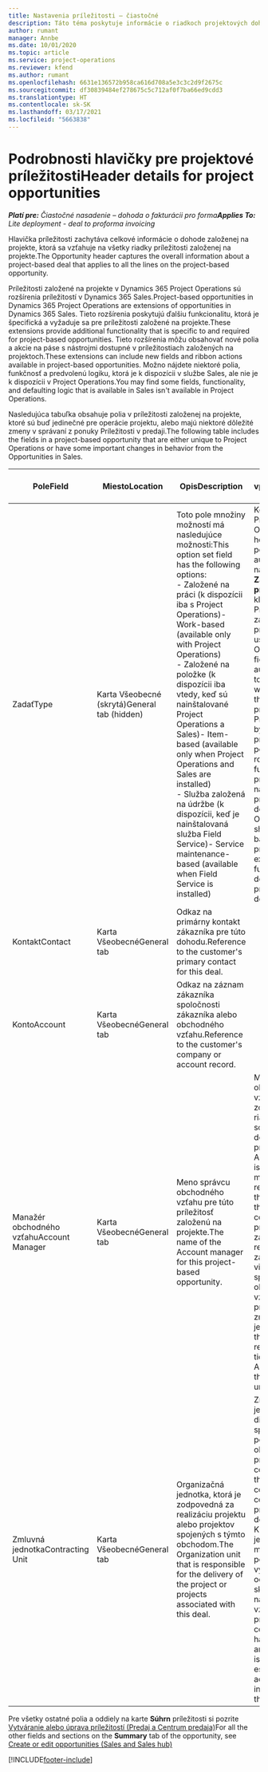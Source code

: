 ```yaml
---
title: Nastavenia príležitosti – čiastočné
description: Táto téma poskytuje informácie o riadkoch projektových dohôd a projektových príležitostí.
author: rumant
manager: Annbe
ms.date: 10/01/2020
ms.topic: article
ms.service: project-operations
ms.reviewer: kfend
ms.author: rumant
ms.openlocfilehash: 6631e136572b958ca616d708a5e3c3c2d9f2675c
ms.sourcegitcommit: df30839484ef278675c5c712af0f7ba66ed9cdd3
ms.translationtype: HT
ms.contentlocale: sk-SK
ms.lasthandoff: 03/17/2021
ms.locfileid: "5663838"
---
```

# <a name="header-details-for-project-opportunities"></a><span data-ttu-id="28577-103">Podrobnosti hlavičky pre projektové príležitosti</span><span class="sxs-lookup"><span data-stu-id="28577-103">Header details for project opportunities</span></span>

<span data-ttu-id="28577-104">_**Platí pre:** Čiastočné nasadenie – dohoda o fakturácii pro forma_</span><span class="sxs-lookup"><span data-stu-id="28577-104">_**Applies To:** Lite deployment - deal to proforma invoicing_</span></span>

<span data-ttu-id="28577-105">Hlavička príležitosti zachytáva celkové informácie o dohode založenej na projekte, ktorá sa vzťahuje na všetky riadky príležitosti založenej na projekte.</span><span class="sxs-lookup"><span data-stu-id="28577-105">The Opportunity header captures the overall information about a project-based deal that applies to all the lines on the project-based opportunity.</span></span>

<span data-ttu-id="28577-106">Príležitosti založené na projekte v Dynamics 365 Project Operations sú rozšírenia príležitostí v Dynamics 365 Sales.</span><span class="sxs-lookup"><span data-stu-id="28577-106">Project-based opportunities in Dynamics 365 Project Operations are extensions of opportunities in Dynamics 365 Sales.</span></span> <span data-ttu-id="28577-107">Tieto rozšírenia poskytujú ďalšiu funkcionalitu, ktorá je špecifická a vyžaduje sa pre príležitosti založené na projekte.</span><span class="sxs-lookup"><span data-stu-id="28577-107">These extensions provide additional functionality that is specific to and required for project-based opportunities.</span></span> <span data-ttu-id="28577-108">Tieto rozšírenia môžu obsahovať nové polia a akcie na páse s nástrojmi dostupné v príležitostiach založených na projektoch.</span><span class="sxs-lookup"><span data-stu-id="28577-108">These extensions can include new fields and ribbon actions available in project-based opportunities.</span></span> <span data-ttu-id="28577-109">Možno nájdete niektoré polia, funkčnosť a predvolenú logiku, ktorá je k dispozícii v službe Sales, ale nie je k dispozícii v Project Operations.</span><span class="sxs-lookup"><span data-stu-id="28577-109">You may find some fields, functionality, and defaulting logic that is available in Sales isn't available in Project Operations.</span></span>

<span data-ttu-id="28577-110">Nasledujúca tabuľka obsahuje polia v príležitosti založenej na projekte, ktoré sú buď jedinečné pre operácie projektu, alebo majú niektoré dôležité zmeny v správaní z ponuky Príležitosti v predaji.</span><span class="sxs-lookup"><span data-stu-id="28577-110">The following table includes the fields in a project-based opportunity that are either unique to Project Operations or have some important changes in behavior from the Opportunities in Sales.</span></span>

| <span data-ttu-id="28577-111">**Pole**</span><span class="sxs-lookup"><span data-stu-id="28577-111">**Field**</span></span> | <span data-ttu-id="28577-112">**Miesto**</span><span class="sxs-lookup"><span data-stu-id="28577-112">**Location**</span></span> | <span data-ttu-id="28577-113">**Opis**</span><span class="sxs-lookup"><span data-stu-id="28577-113">**Description**</span></span> | <span data-ttu-id="28577-114">**Nadväzujúci vplyv**</span><span class="sxs-lookup"><span data-stu-id="28577-114">**Downstream impact**</span></span> |
| --- | --- | --- | --- |
| <span data-ttu-id="28577-115">Zadať</span><span class="sxs-lookup"><span data-stu-id="28577-115">Type</span></span> | <span data-ttu-id="28577-116">Karta Všeobecné (skrytá)</span><span class="sxs-lookup"><span data-stu-id="28577-116">General tab (hidden)</span></span> | <span data-ttu-id="28577-117">Toto pole množiny možností má nasledujúce možnosti:</span><span class="sxs-lookup"><span data-stu-id="28577-117">This option set field has the following options:</span></span></br><span data-ttu-id="28577-118">- Založené na práci (k dispozícii iba s Project Operations)</span><span class="sxs-lookup"><span data-stu-id="28577-118">- Work-based (available only with Project Operations)</span></span></br><span data-ttu-id="28577-119">- Založené na položke (k dispozícii iba vtedy, keď sú nainštalované Project Operations a Sales)</span><span class="sxs-lookup"><span data-stu-id="28577-119">- Item-based (available only when Project Operations and Sales are installed)</span></span></br><span data-ttu-id="28577-120">- Služba založená na údržbe (k dispozícii, keď je nainštalovaná služba Field Service)</span><span class="sxs-lookup"><span data-stu-id="28577-120">- Service maintenance-based (available when Field Service is installed)</span></span> | <span data-ttu-id="28577-121">Keď použijete Project Operations, hodnota tohto poľa sa automaticky nastaví na **Založené na práci**, ktorá klasifikuje Príležitosť ako založenú na projekte.</span><span class="sxs-lookup"><span data-stu-id="28577-121">When you use Project Operations, this field value is automatically set to **Work-based** which classifies the Opportunity as project-based.</span></span> <span data-ttu-id="28577-122">Príležitosť by mala byť založená na projekte, aby boli povolené všetky rozšírenia a funkcie na základe projektu v procese následného predaja tejto dohody.</span><span class="sxs-lookup"><span data-stu-id="28577-122">An Opportunity should be project-based to enable all project-specific extensions and functionality in the downstream sales process for this deal.</span></span> |
| <span data-ttu-id="28577-123">Kontakt</span><span class="sxs-lookup"><span data-stu-id="28577-123">Contact</span></span> | <span data-ttu-id="28577-124">Karta Všeobecné</span><span class="sxs-lookup"><span data-stu-id="28577-124">General tab</span></span> | <span data-ttu-id="28577-125">Odkaz na primárny kontakt zákazníka pre túto dohodu.</span><span class="sxs-lookup"><span data-stu-id="28577-125">Reference to the customer's primary contact for this deal.</span></span> | |
| <span data-ttu-id="28577-126">Konto</span><span class="sxs-lookup"><span data-stu-id="28577-126">Account</span></span> | <span data-ttu-id="28577-127">Karta Všeobecné</span><span class="sxs-lookup"><span data-stu-id="28577-127">General tab</span></span> | <span data-ttu-id="28577-128">Odkaz na záznam zákazníka spoločnosti zákazníka alebo obchodného vzťahu.</span><span class="sxs-lookup"><span data-stu-id="28577-128">Reference to the customer's company or account record.</span></span> | |
| <span data-ttu-id="28577-129">Manažér obchodného vzťahu</span><span class="sxs-lookup"><span data-stu-id="28577-129">Account Manager</span></span> | <span data-ttu-id="28577-130">Karta Všeobecné</span><span class="sxs-lookup"><span data-stu-id="28577-130">General tab</span></span> | <span data-ttu-id="28577-131">Meno správcu obchodného vzťahu pre túto príležitosť založenú na projekte.</span><span class="sxs-lookup"><span data-stu-id="28577-131">The name of the Account manager for this project-based opportunity.</span></span> | <span data-ttu-id="28577-132">Manažér obchodného vzťahu je zodpovedný za riadenie vzťahov so zákazníkom po dokončení tohto projektu.</span><span class="sxs-lookup"><span data-stu-id="28577-132">The Account manager is responsible for managing the relationship with the customer through the completion of this project.</span></span> <span data-ttu-id="28577-133">Na základe rezervovateľného záznamu zdroja viazaného na správcu obchodného vzťahu je predvolená zmluvná jednotka.</span><span class="sxs-lookup"><span data-stu-id="28577-133">Based on the bookable resource record tied to the Account manager, the contracting unit is defaulted.</span></span> |
| <span data-ttu-id="28577-134">Zmluvná jednotka</span><span class="sxs-lookup"><span data-stu-id="28577-134">Contracting Unit</span></span> | <span data-ttu-id="28577-135">Karta Všeobecné</span><span class="sxs-lookup"><span data-stu-id="28577-135">General tab</span></span> | <span data-ttu-id="28577-136">Organizačná jednotka, ktorá je zodpovedná za realizáciu projektu alebo projektov spojených s týmto obchodom.</span><span class="sxs-lookup"><span data-stu-id="28577-136">The Organization unit that is responsible for the delivery of the project or projects associated with this deal.</span></span> | <span data-ttu-id="28577-137">Zmluvnou jednotkou je divízia spoločnosti, ktorá po uzatvorení obchodu dokončí projekt(-y).</span><span class="sxs-lookup"><span data-stu-id="28577-137">The contracting unit is the division of the company that will complete the project(s) after the deal is closed.</span></span> <span data-ttu-id="28577-138">Každá zmluvná jednotka má menu, ktorá sa používa na vykazovanie odhadovaných a skutočných nákladov vzniknutých počas projektu.</span><span class="sxs-lookup"><span data-stu-id="28577-138">Every contracting unit has a currency, and this currency is used to report estimated and actual costs incurred during the project.</span></span> |

<span data-ttu-id="28577-139">Pre všetky ostatné polia a oddiely na karte **Súhrn** príležitosti si pozrite [Vytváranie alebo úprava príležitostí (Predaj a Centrum predaja)](https://docs.microsoft.com/dynamics365/sales-enterprise/create-edit-opportunity-sales)</span><span class="sxs-lookup"><span data-stu-id="28577-139">For all the other fields and sections on the **Summary** tab of the opportunity, see [Create or edit opportunities (Sales and Sales hub)](https://docs.microsoft.com/dynamics365/sales-enterprise/create-edit-opportunity-sales)</span></span>


[!INCLUDE[footer-include](../../includes/footer-banner.md)]
